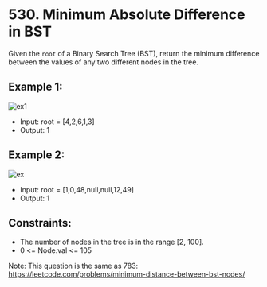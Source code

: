 # 530. Minimum Absolute Difference in BST

Given the `root` of a Binary Search Tree (BST), return the minimum difference between the values of any two different nodes in the tree.

## Example 1:

![ex1](https://assets.leetcode.com/uploads/2021/02/05/bst1.jpg)

- Input: root = [4,2,6,1,3]
- Output: 1

## Example 2:

![ex](https://assets.leetcode.com/uploads/2021/02/05/bst2.jpg)

- Input: root = [1,0,48,null,null,12,49]
- Output: 1

## Constraints:

- The number of nodes in the tree is in the range [2, 100].
- 0 <= Node.val <= 105

Note: This question is the same as 783: https://leetcode.com/problems/minimum-distance-between-bst-nodes/
